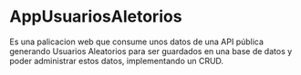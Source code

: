 # AppUsuariosAletorios
 Es una palicacion web que consume unos datos de una API pública generando Usuarios Aleatorios para ser guardados en una base de datos y poder administrar estos datos, implementando un CRUD.
